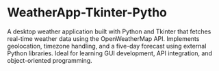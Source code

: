 # WeatherApp-Tkinter-Pytho
 A desktop weather application built with Python and Tkinter that fetches real-time weather data using the OpenWeatherMap API. Implements geolocation, timezone handling, and a five-day forecast using external Python libraries. Ideal for learning GUI development, API integration, and object-oriented programming.
